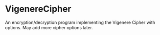 # VigenereCipher
An encryption/decryption program implementing the Vigenere Cipher with options. May add more cipher options later. 
